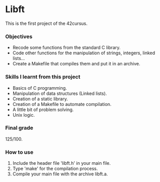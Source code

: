 # Libft

This is the first project of the 42cursus.

### Objectives
  * Recode some functions from the standard C library.
  * Code other functions for the manipulation of strings, integers, linked lists...
  * Create a Makefile that compiles them and put it in an archive.

### Skills I learnt from this project
  * Basics of C programming.
  * Manipulation of data structures (Linked lists).
  * Creation of a static library.
  * Creation of a Makefile to automate compilation.
  * A little bit of problem solving.
  * Unix logic.

### Final grade
125/100.

### How to use
 1. Include the header file 'libft.h' in your main file.
 2. Type 'make' for the compilation process.
 3. Compile your main file with the archive libft.a.
